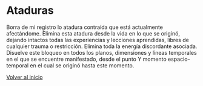 # Ataduras

Borra de mi registro lo atadura contraída que está actualmente afectándome. Elimina esta atadura desde la vida en lo que se originó, dejando intactos todas las experiencias y lecciones aprendidas, libres de cualquier trauma o restricción. Elimina toda la energía discordante asociada. Disuelve este bloqueo en todos los planos, dimensiones y líneas temporales en el que se encuentre manifestado, desde el punto Y momento espacio-temporal en el cual se originó hasta este momento.

[Volver al inicio](../readme.md)
